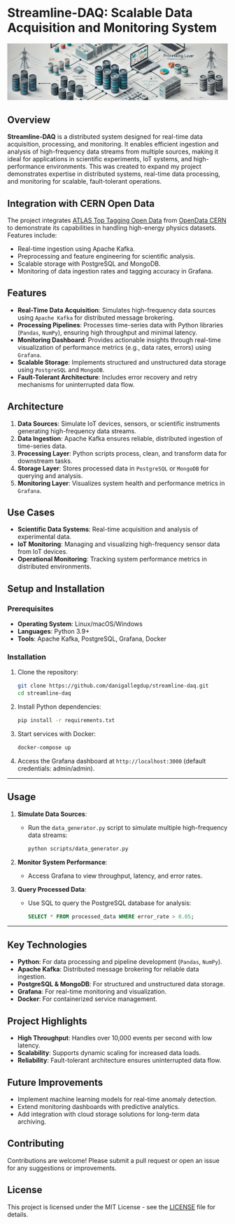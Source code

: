 # Streamline-DAQ: Scalable Data Acquisition and Monitoring System

![Architecture Diagram](./docs/architecture-diagram.png)

## Overview

**Streamline-DAQ** is a distributed system designed for real-time data acquisition, processing, and monitoring. It enables efficient ingestion and analysis of high-frequency data streams from multiple sources, making it ideal for applications in scientific experiments, IoT systems, and high-performance environments. This was created to expand my project demonstrates expertise in distributed systems, real-time data processing, and monitoring for scalable, fault-tolerant operations.

## Integration with CERN Open Data

The project integrates [ATLAS Top Tagging Open Data](https://gitlab.cern.ch/atlas/ATLAS-top-tagging-open-data) from [OpenData CERN](https://opendata.cern.ch/record/15013) to demonstrate its capabilities in handling high-energy physics datasets. Features include:

- Real-time ingestion using Apache Kafka.
- Preprocessing and feature engineering for scientific analysis.
- Scalable storage with PostgreSQL and MongoDB.
- Monitoring of data ingestion rates and tagging accuracy in Grafana.

## Features

- **Real-Time Data Acquisition**: Simulates high-frequency data sources using `Apache Kafka` for distributed message brokering.
- **Processing Pipelines**: Processes time-series data with Python libraries (`Pandas`, `NumPy`), ensuring high throughput and minimal latency.
- **Monitoring Dashboard**: Provides actionable insights through real-time visualization of performance metrics (e.g., data rates, errors) using `Grafana`.
- **Scalable Storage**: Implements structured and unstructured data storage using `PostgreSQL` and `MongoDB`.
- **Fault-Tolerant Architecture**: Includes error recovery and retry mechanisms for uninterrupted data flow.

## Architecture

1. **Data Sources**: Simulate IoT devices, sensors, or scientific instruments generating high-frequency data streams.
2. **Data Ingestion**: Apache Kafka ensures reliable, distributed ingestion of time-series data.
3. **Processing Layer**: Python scripts process, clean, and transform data for downstream tasks.
4. **Storage Layer**: Stores processed data in `PostgreSQL` or `MongoDB` for querying and analysis.
5. **Monitoring Layer**: Visualizes system health and performance metrics in `Grafana`.

## Use Cases

- **Scientific Data Systems**: Real-time acquisition and analysis of experimental data.
- **IoT Monitoring**: Managing and visualizing high-frequency sensor data from IoT devices.
- **Operational Monitoring**: Tracking system performance metrics in distributed environments.

## Setup and Installation

### Prerequisites

- **Operating System**: Linux/macOS/Windows
- **Languages**: Python 3.9+
- **Tools**: Apache Kafka, PostgreSQL, Grafana, Docker

### Installation

1. Clone the repository:

    ```bash
    git clone https://github.com/danigallegdup/streamline-daq.git
    cd streamline-daq
    ```

2. Install Python dependencies:

    ```bash
    pip install -r requirements.txt
    ```

3. Start services with Docker:

    ```bash
    docker-compose up
    ```

4. Access the Grafana dashboard at `http://localhost:3000` (default credentials: admin/admin).

---

## Usage

1. **Simulate Data Sources**:

   - Run the `data_generator.py` script to simulate multiple high-frequency data streams:

     ```bash
     python scripts/data_generator.py
     ```

2. **Monitor System Performance**:
   - Access Grafana to view throughput, latency, and error rates.
3. **Query Processed Data**:
   - Use SQL to query the PostgreSQL database for analysis:

     ```sql
     SELECT * FROM processed_data WHERE error_rate > 0.05;
     ```

---

## Key Technologies

- **Python**: For data processing and pipeline development (`Pandas`, `NumPy`).
- **Apache Kafka**: Distributed message brokering for reliable data ingestion.
- **PostgreSQL & MongoDB**: For structured and unstructured data storage.
- **Grafana**: For real-time monitoring and visualization.
- **Docker**: For containerized service management.

## Project Highlights

- **High Throughput**: Handles over 10,000 events per second with low latency.
- **Scalability**: Supports dynamic scaling for increased data loads.
- **Reliability**: Fault-tolerant architecture ensures uninterrupted data flow.

## Future Improvements

- Implement machine learning models for real-time anomaly detection.
- Extend monitoring dashboards with predictive analytics.
- Add integration with cloud storage solutions for long-term data archiving.

## Contributing

Contributions are welcome! Please submit a pull request or open an issue for any suggestions or improvements.

## License

This project is licensed under the MIT License - see the [LICENSE](LICENSE) file for details.
